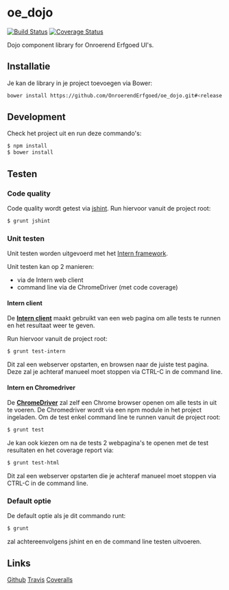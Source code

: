 # oe_dojo

[![Build Status](https://travis-ci.org/OnroerendErfgoed/oe_dojo.svg?branch=master)](https://travis-ci.org/OnroerendErfgoed/oe_dojo)
[![Coverage Status](https://coveralls.io/repos/github/OnroerendErfgoed/oe_dojo/badge.svg?branch=master)](https://coveralls.io/github/OnroerendErfgoed/oe_dojo?branch=master)

Dojo component library for Onroerend Erfgoed UI's.

## Installatie
Je kan de library in je project toevoegen via Bower: 
```bash
bower install https://github.com/OnroerendErfgoed/oe_dojo.git#<release nummer> --save
```

## Development
Check het project uit en run deze commando's:
```bash
$ npm install
$ bower install
```

## Testen
### Code quality
Code quality wordt getest via [jshint](http://jshint.com/). 
Run hiervoor vanuit de project root:   
```bash
$ grunt jshint
```

### Unit testen
Unit testen worden uitgevoerd met het [Intern framework](https://theintern.github.io/).

Unit testen kan op 2 manieren:
 + via de Intern web client
 + command line via de ChromeDriver (met code coverage)

#### Intern client
De [**Intern client**](https://theintern.github.io/intern/#browser-client) maakt gebruikt van een 
web pagina om alle tests te runnen en het resultaat weer te geven.

Run hiervoor vanuit de project root: 
```bash
$ grunt test-intern
``` 
Dit zal een webserver opstarten, en browsen naar de juiste test pagina. Deze zal je achteraf manueel moet stoppen 
via CTRL-C in de command line.

#### Intern en Chromedriver
De [**ChromeDriver**](https://sites.google.com/a/chromium.org/chromedriver/) zal zelf een Chrome browser openen om alle 
tests in uit te voeren. De Chromedriver wordt via een npm module in het project ingeladen.
 Om de test enkel command line te runnen vanuit de project root: 
```bash
$ grunt test
```
Je kan ook kiezen om na de tests 2 webpagina's te openen met de test resultaten en het coverage report via:
```bash
$ grunt test-html
``` 
Dit zal een webserver opstarten die je achteraf manueel moet stoppen via CTRL-C in de command line.

### Default optie
De default optie als je dit commando runt:
```bash
$ grunt
```
zal achtereenvolgens jshint en en de command line testen uitvoeren.

## Links
[Github](https://github.com/OnroerendErfgoed/oe_dojo)
[Travis](https://travis-ci.org/OnroerendErfgoed/oe_dojo)
[Coveralls](https://coveralls.io/github/OnroerendErfgoed/oe_dojo)